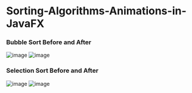 # Sorting-Algorithms-Animations-in-JavaFX

### Bubble Sort Before and After

![image](https://github.com/user-attachments/assets/f4c938c3-3e23-41d8-b6dc-98ce25f70ca8)
![image](https://github.com/user-attachments/assets/eaaf986f-f68a-43c6-8c27-e8f00d50f7a2)

### Selection Sort Before and After

![image](https://github.com/user-attachments/assets/44d14d8e-292e-44d9-ac3c-82d01c63f3c5)
![image](https://github.com/user-attachments/assets/d90326d8-493d-4061-b4c9-4ffc627e2cd7)
